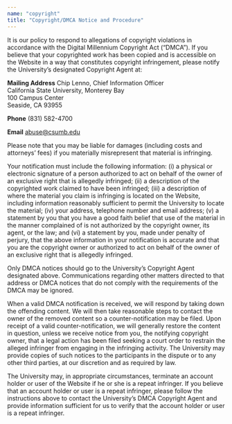 ```yaml
---
name: "copyright"
title: "Copyright/DMCA Notice and Procedure"
---
```


It is our policy to respond to allegations of copyright violations in accordance with the Digital Millennium Copyright Act (“DMCA”). If you believe that your copyrighted work has been copied and is accessible on the Website in a way that constitutes copyright infringement, please notify the University’s designated Copyright Agent at:

**Mailing Address**
Chip Lenno, Chief Information Officer  
California State University, Monterey Bay  
100 Campus Center  
Seaside, CA 93955

**Phone**
(831) 582-4700

**Email**
[abuse@csumb.edu](mailto:abuse@csumb.edu)

Please note that you may be liable for damages (including costs and attorneys’ fees) if you materially misrepresent that material is infringing.

Your notification must include the following information: (i) a physical or electronic signature of a person authorized to act on behalf of the owner of an exclusive right that is allegedly infringed; (ii) a description of the copyrighted work claimed to have been infringed; (iii) a description of where the material you claim is infringing is located on the Website, including information reasonably sufficient to permit the University to locate the material; (iv) your address, telephone number and email address; (v) a statement by you that you have a good faith belief that use of the material in the manner complained of is not authorized by the copyright owner, its agent, or the law; and (vi) a statement by you, made under penalty of perjury, that the above information in your notification is accurate and that you are the copyright owner or authorized to act on behalf of the owner of an exclusive right that is allegedly infringed.

Only DMCA notices should go to the University’s Copyright Agent designated above. Communications regarding other matters directed to that address or DMCA notices that do not comply with the requirements of the DMCA may be ignored.

When a valid DMCA notification is received, we will respond by taking down the offending content. We will then take reasonable steps to contact the owner of the removed content so a counter-notification may be filed. Upon receipt of a valid counter-notification, we will generally restore the content in question, unless we receive notice from you, the notifying copyright owner, that a legal action has been filed seeking a court order to restrain the alleged infringer from engaging in the infringing activity. The University may provide copies of such notices to the participants in the dispute or to any other third parties, at our discretion and as required by law.

The University may, in appropriate circumstances, terminate an account holder or user of the Website if he or she is a repeat infringer. If you believe that an account holder or user is a repeat infringer, please follow the instructions above to contact the University’s DMCA Copyright Agent and provide information sufficient for us to verify that the account holder or user is a repeat infringer.
